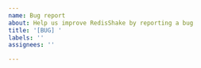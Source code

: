 ```yaml
---
name: Bug report
about: Help us improve RedisShake by reporting a bug
title: '[BUG] '
labels: ''
assignees: ''

---
```



